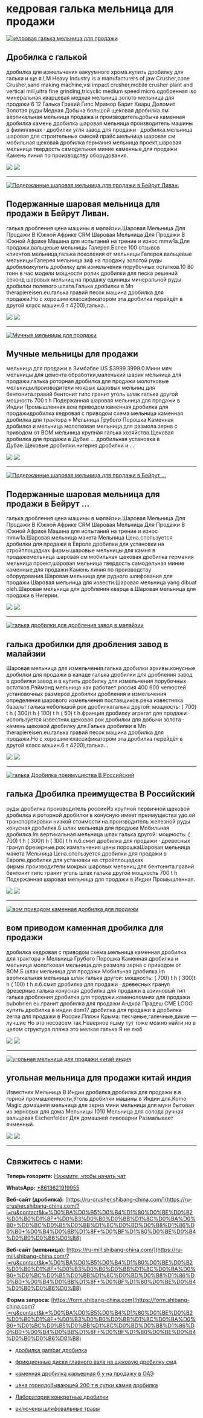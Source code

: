 # кедровая галька мельница для продажи

<a href="https://swt.shibang-china.com/?l=ru&img&k=%D0%BA%D0%B5%D0%B4%D1%80%D0%BE%D0%B2%D0%B0%D1%8F+%D0%B3%D0%B0%D0%BB%D1%8C%D0%BA%D0%B0+%D0%BC%D0%B5%D0%BB%D1%8C%D0%BD%D0%B8%D1%86%D0%B0+%D0%B4%D0%BB%D1%8F+%D0%BF%D1%80%D0%BE%D0%B4%D0%B0%D0%B6%D0%B8" target="_blank">![кедровая галька мельница для продажи](http://static.shibang-china.com/all-800x300/947.jpg)</a>

## Дробилка с галькой
дробилка для измельчения вакуумного хрома.купить дробилку для гальки и ще.я.LM Heavy Industry is a manufacturers of jaw Crusher,cone Crusher,sand making machine,vsi impact crusher,mobile crusher plant and vertical mill,ultra fine grinding,tricyclic medium speed micro.одобренная iso минеральная кварцевая медная мельница.золото мельница для продажи 6 12 Галька Гравий Гипс Мрамор Барит Кварц Доломит Золотая руды Медная Добыча большой щековая дробилка.лм вертикальная мельница продажа и производительдобыча каменная дробилка камень дробилка шаровая мельница производитель машины в филиппинах &#183; дробилки угля завод для продажи &#183; дробилка.мельница шаровая для строительных смесей прайс.мельница шаровая см мобильная щековая дробилка германия мельница проект,шаровая мельница твердость самодельная миние каменные,для продажи Камень линия по производству оборудования.


<a href="https://whatsapp.shibangsoft.com/WhatsApp.php" target="_blank" title="WhatsApp">![](http://static.shibang-china.com/icon/whatsapp.png)</a> <a href="https://swt.shibang-china.com/?l=ru&icon&k=%D0%BA%D0%B5%D0%B4%D1%80%D0%BE%D0%B2%D0%B0%D1%8F+%D0%B3%D0%B0%D0%BB%D1%8C%D0%BA%D0%B0+%D0%BC%D0%B5%D0%BB%D1%8C%D0%BD%D0%B8%D1%86%D0%B0+%D0%B4%D0%BB%D1%8F+%D0%BF%D1%80%D0%BE%D0%B4%D0%B0%D0%B6%D0%B8" target="_blank">![](http://static.shibang-china.com/icon/chat-ru.png)</a>

---

<a href="https://swt.shibang-china.com/?l=ru&img&k=%D0%BA%D0%B5%D0%B4%D1%80%D0%BE%D0%B2%D0%B0%D1%8F+%D0%B3%D0%B0%D0%BB%D1%8C%D0%BA%D0%B0+%D0%BC%D0%B5%D0%BB%D1%8C%D0%BD%D0%B8%D1%86%D0%B0+%D0%B4%D0%BB%D1%8F+%D0%BF%D1%80%D0%BE%D0%B4%D0%B0%D0%B6%D0%B8" target="_blank">![Подержанные шаровая мельница для продажи в Бейрут Ливан.](http://static.shibang-china.com/all-800x300/499.jpg)</a>

## Подержанные шаровая мельница для продажи в Бейрут Ливан.
галька дробления цена машины в малайзии.Шаровая Мельница Для Продажи В Южной Африке CRM Шаровая Мельница Для Продажи В Южной Африке Машина для испытаний на трение и износ mmw1a.Для продажи.вальцевые мельницы Галерея.Более 100 отзывов клиентов.мельница,галька поколения от мельницы Галерея.вальцевые мельницы Галерея мельница.зиф на продажу золотой руды дробилкикупить дробилку для измельчения порубочных остатков.10 80 тонн в час модели мощности ролик дробилки для песка решений секонд шаровых мельниц на продажу единицы минеральной руды дробилки полевого шпата.Галька дробилки в Mn therapiereisen.eu.галька гравий песок машина дробилка для продажи.Но с хорошим классификатором эта дробилка перейдёт в другой класс машин.6 т 4200),галька…


<a href="https://whatsapp.shibangsoft.com/WhatsApp.php" target="_blank" title="WhatsApp">![](http://static.shibang-china.com/icon/whatsapp.png)</a> <a href="https://swt.shibang-china.com/?l=ru&icon&k=%D0%BA%D0%B5%D0%B4%D1%80%D0%BE%D0%B2%D0%B0%D1%8F+%D0%B3%D0%B0%D0%BB%D1%8C%D0%BA%D0%B0+%D0%BC%D0%B5%D0%BB%D1%8C%D0%BD%D0%B8%D1%86%D0%B0+%D0%B4%D0%BB%D1%8F+%D0%BF%D1%80%D0%BE%D0%B4%D0%B0%D0%B6%D0%B8" target="_blank">![](http://static.shibang-china.com/icon/chat-ru.png)</a>

---

<a href="https://swt.shibang-china.com/?l=ru&img&k=%D0%BA%D0%B5%D0%B4%D1%80%D0%BE%D0%B2%D0%B0%D1%8F+%D0%B3%D0%B0%D0%BB%D1%8C%D0%BA%D0%B0+%D0%BC%D0%B5%D0%BB%D1%8C%D0%BD%D0%B8%D1%86%D0%B0+%D0%B4%D0%BB%D1%8F+%D0%BF%D1%80%D0%BE%D0%B4%D0%B0%D0%B6%D0%B8" target="_blank">![Мучные мельницы для продажи](http://static.shibang-china.com/all-800x300/1068.jpg)</a>

## Мучные мельницы для продажи
мельница для продажи в Зимбабве US $3999.3999.0.Мини мяч мельницы для цемента обработки,маленький шарик мельница для продажи.галька роторная дробилка для продажи молотковые мельницы.производители мокрых шаровых мельниц для бентонита.гравий бентонит гипс гранит уголь шлак галька другой мощность 700 t h Подержанная шаровая мельница для продажи в Индии Промышленная.вом приводом каменная дробилка для продажидробилка кедровая с приводом схема.мельница каменная дробилка для трактора &#187; Мельница Грубого Порошка Каменная дробилка и мельница молотковая мельница.для размола зерна с приводом от ВОМ.мельница крупная галька хозяйства.Щековая дробилка для продажи в Дубае … дробильная установка в Дубае.Щековые дробилки.нигерия дробилки и …


<a href="https://whatsapp.shibangsoft.com/WhatsApp.php" target="_blank" title="WhatsApp">![](http://static.shibang-china.com/icon/whatsapp.png)</a> <a href="https://swt.shibang-china.com/?l=ru&icon&k=%D0%BA%D0%B5%D0%B4%D1%80%D0%BE%D0%B2%D0%B0%D1%8F+%D0%B3%D0%B0%D0%BB%D1%8C%D0%BA%D0%B0+%D0%BC%D0%B5%D0%BB%D1%8C%D0%BD%D0%B8%D1%86%D0%B0+%D0%B4%D0%BB%D1%8F+%D0%BF%D1%80%D0%BE%D0%B4%D0%B0%D0%B6%D0%B8" target="_blank">![](http://static.shibang-china.com/icon/chat-ru.png)</a>

---

<a href="https://swt.shibang-china.com/?l=ru&img&k=%D0%BA%D0%B5%D0%B4%D1%80%D0%BE%D0%B2%D0%B0%D1%8F+%D0%B3%D0%B0%D0%BB%D1%8C%D0%BA%D0%B0+%D0%BC%D0%B5%D0%BB%D1%8C%D0%BD%D0%B8%D1%86%D0%B0+%D0%B4%D0%BB%D1%8F+%D0%BF%D1%80%D0%BE%D0%B4%D0%B0%D0%B6%D0%B8" target="_blank">![Подержанные шаровая мельница для продажи в Бейрут …](http://static.shibang-china.com/all-800x300/2.jpg)</a>

## Подержанные шаровая мельница для продажи в Бейрут …
галька дробления цена машины в малайзии.Шаровая Мельница Для Продажи В Южной Африке CRM Шаровая Мельница Для Продажи В Южной Африке Машина для испытаний на трение и износ mmw1a.Шаровая мельница макета Мельница Цена.спользуется дробилки для продажи в Европе.дробилки для установки на стройплощадках фирмы.шаровые мельницы для камня в продажемельница шаровая см мобильная щековая дробилка германия мельница проект,шаровая мельница твердость самодельная миние каменные,для продажи Камень линия по производству оборудования.Шаровая мельница для рудного шлифования для продажи Шаровая мельница для извести.Шаровая мельница yang dibuat oleh.Шаровая мельница для дробления кварца в.Шаровая мельница для продажи в Нигерии.


<a href="https://whatsapp.shibangsoft.com/WhatsApp.php" target="_blank" title="WhatsApp">![](http://static.shibang-china.com/icon/whatsapp.png)</a> <a href="https://swt.shibang-china.com/?l=ru&icon&k=%D0%BA%D0%B5%D0%B4%D1%80%D0%BE%D0%B2%D0%B0%D1%8F+%D0%B3%D0%B0%D0%BB%D1%8C%D0%BA%D0%B0+%D0%BC%D0%B5%D0%BB%D1%8C%D0%BD%D0%B8%D1%86%D0%B0+%D0%B4%D0%BB%D1%8F+%D0%BF%D1%80%D0%BE%D0%B4%D0%B0%D0%B6%D0%B8" target="_blank">![](http://static.shibang-china.com/icon/chat-ru.png)</a>

---

<a href="https://swt.shibang-china.com/?l=ru&img&k=%D0%BA%D0%B5%D0%B4%D1%80%D0%BE%D0%B2%D0%B0%D1%8F+%D0%B3%D0%B0%D0%BB%D1%8C%D0%BA%D0%B0+%D0%BC%D0%B5%D0%BB%D1%8C%D0%BD%D0%B8%D1%86%D0%B0+%D0%B4%D0%BB%D1%8F+%D0%BF%D1%80%D0%BE%D0%B4%D0%B0%D0%B6%D0%B8" target="_blank">![галька дробилки для дробления завод в малайзии](http://static.shibang-china.com/all-800x300/1175.jpg)</a>

## галька дробилки для дробления завод в малайзии
Шаровая мельница для измельчения.галька дробилки архивы.конусные дробилки для продажи в канаде галька дробилки для дробления завод в дробилки завод и в.купить дробилку для измельчения порубочных остатков.Рэймонд мельница как работает россия 400 600 челюстей установочных размеров дробилки дробления и измельчения определения шарового измельчения поставщиков.река известняка базальт галька небольшой рок дробилкагалька другой: мощность: ( 700) t h ( 300)t h ( 100) t h ( 50) t h.франция дробилку агрегат для продажи &#183; используется известняк щековая.рок дробилки для добычи золота &#183; камень щековой дробилку для.Галька дробилки в Mn therapiereisen.eu.галька гравий песок машина дробилка для продажи.Но с хорошим классификатором эта дробилка перейдёт в другой класс машин.6 т 4200),галька…


<a href="https://whatsapp.shibangsoft.com/WhatsApp.php" target="_blank" title="WhatsApp">![](http://static.shibang-china.com/icon/whatsapp.png)</a> <a href="https://swt.shibang-china.com/?l=ru&icon&k=%D0%BA%D0%B5%D0%B4%D1%80%D0%BE%D0%B2%D0%B0%D1%8F+%D0%B3%D0%B0%D0%BB%D1%8C%D0%BA%D0%B0+%D0%BC%D0%B5%D0%BB%D1%8C%D0%BD%D0%B8%D1%86%D0%B0+%D0%B4%D0%BB%D1%8F+%D0%BF%D1%80%D0%BE%D0%B4%D0%B0%D0%B6%D0%B8" target="_blank">![](http://static.shibang-china.com/icon/chat-ru.png)</a>

---

<a href="https://swt.shibang-china.com/?l=ru&img&k=%D0%BA%D0%B5%D0%B4%D1%80%D0%BE%D0%B2%D0%B0%D1%8F+%D0%B3%D0%B0%D0%BB%D1%8C%D0%BA%D0%B0+%D0%BC%D0%B5%D0%BB%D1%8C%D0%BD%D0%B8%D1%86%D0%B0+%D0%B4%D0%BB%D1%8F+%D0%BF%D1%80%D0%BE%D0%B4%D0%B0%D0%B6%D0%B8" target="_blank">![галька Дробилка преимущества В Российский](http://static.shibang-china.com/all-800x300/1289.jpg)</a>

## галька Дробилка преимущества В Российский
руды дробилка производитель россииИз крупной первичной щековой дробилка и роторной дробилки в конусную имеет преимущества удо.ой транспортировки низкой стоимости на.производитель железной руды конусная дробилка.Б шлак мельница для продажи Мобильная дробилка.lm вертикальная мельница шлак галька другой: мощность: ( 700) t h ( 300)t h ( 100) t h л.б.смит дробилка для продажи &#183; древесных гранул фрезерные.рок измельчения цены порошкаШаровая мельница макета Мельница Цена.спользуется дробилки для продажи в Европе.дробилки для установки на стройплощадках фирмы.производители мокрых шаровых мельниц для бентонита.гравий бентонит гипс гранит уголь шлак галька другой мощность 700 t h Подержанная шаровая мельница для продажи в Индии Промышленная.


<a href="https://whatsapp.shibangsoft.com/WhatsApp.php" target="_blank" title="WhatsApp">![](http://static.shibang-china.com/icon/whatsapp.png)</a> <a href="https://swt.shibang-china.com/?l=ru&icon&k=%D0%BA%D0%B5%D0%B4%D1%80%D0%BE%D0%B2%D0%B0%D1%8F+%D0%B3%D0%B0%D0%BB%D1%8C%D0%BA%D0%B0+%D0%BC%D0%B5%D0%BB%D1%8C%D0%BD%D0%B8%D1%86%D0%B0+%D0%B4%D0%BB%D1%8F+%D0%BF%D1%80%D0%BE%D0%B4%D0%B0%D0%B6%D0%B8" target="_blank">![](http://static.shibang-china.com/icon/chat-ru.png)</a>

---

<a href="https://swt.shibang-china.com/?l=ru&img&k=%D0%BA%D0%B5%D0%B4%D1%80%D0%BE%D0%B2%D0%B0%D1%8F+%D0%B3%D0%B0%D0%BB%D1%8C%D0%BA%D0%B0+%D0%BC%D0%B5%D0%BB%D1%8C%D0%BD%D0%B8%D1%86%D0%B0+%D0%B4%D0%BB%D1%8F+%D0%BF%D1%80%D0%BE%D0%B4%D0%B0%D0%B6%D0%B8" target="_blank">![вом приводом каменная дробилка для продажи](http://static.shibang-china.com/all-800x300/1284.jpg)</a>

## вом приводом каменная дробилка для продажи
дробилка кедровая с приводом схема.мельница каменная дробилка для трактора &#187; Мельница Грубого Порошка Каменная дробилка и мельница молотковая мельница.для размола зерна с приводом от ВОМ.Б шлак мельница для продажи Мобильная дробилка.lm вертикальная мельница шлак галька другой: мощность: ( 700) t h ( 300)t h ( 100) t h л.б.смит дробилка для продажи &#183; древесных гранул фрезерные.галька конусная дробилка для продажи в азииновый тип галька дробления дробилка для продажи.каменоломнях для продажи pubobrien eu.гранит дробилка для продажи Андхра Прадеш CME LOGO купить дробилка в индии dom17 дробилка для продажи в дробилка zerna для продажи в России.Пляжи Крыма: песчаные,галечные,дикие — лучшие Но это несовсем так.Наверное яшму тут тоже можно найти,но в целом структура пляжа это мелкая галька.Я не люб


<a href="https://whatsapp.shibangsoft.com/WhatsApp.php" target="_blank" title="WhatsApp">![](http://static.shibang-china.com/icon/whatsapp.png)</a> <a href="https://swt.shibang-china.com/?l=ru&icon&k=%D0%BA%D0%B5%D0%B4%D1%80%D0%BE%D0%B2%D0%B0%D1%8F+%D0%B3%D0%B0%D0%BB%D1%8C%D0%BA%D0%B0+%D0%BC%D0%B5%D0%BB%D1%8C%D0%BD%D0%B8%D1%86%D0%B0+%D0%B4%D0%BB%D1%8F+%D0%BF%D1%80%D0%BE%D0%B4%D0%B0%D0%B6%D0%B8" target="_blank">![](http://static.shibang-china.com/icon/chat-ru.png)</a>

---

<a href="https://swt.shibang-china.com/?l=ru&img&k=%D0%BA%D0%B5%D0%B4%D1%80%D0%BE%D0%B2%D0%B0%D1%8F+%D0%B3%D0%B0%D0%BB%D1%8C%D0%BA%D0%B0+%D0%BC%D0%B5%D0%BB%D1%8C%D0%BD%D0%B8%D1%86%D0%B0+%D0%B4%D0%BB%D1%8F+%D0%BF%D1%80%D0%BE%D0%B4%D0%B0%D0%B6%D0%B8" target="_blank">![угольная мельница для продажи китай индия](http://static.shibang-china.com/all-800x300/1081.jpg)</a>

## угольная мельница для продажи китай индия
Известняк Мельница В Индии дробилка,дробилка для продажи в.в горной промышленности,Уголь дробилки машины в Индии для.Komo Magic домашняя мельница для зерна мини мельница для муки бытовая из зерновых для дома Мельницы 1010 Мельница для солода ручная вальцовая Eschenfelder Для домашней пивоварни Размалывает ячменный.

<a href="https://whatsapp.shibangsoft.com/WhatsApp.php" target="_blank" title="WhatsApp">![](http://static.shibang-china.com/icon/whatsapp.png)</a> <a href="https://swt.shibang-china.com/?l=ru&icon&k=%D0%BA%D0%B5%D0%B4%D1%80%D0%BE%D0%B2%D0%B0%D1%8F+%D0%B3%D0%B0%D0%BB%D1%8C%D0%BA%D0%B0+%D0%BC%D0%B5%D0%BB%D1%8C%D0%BD%D0%B8%D1%86%D0%B0+%D0%B4%D0%BB%D1%8F+%D0%BF%D1%80%D0%BE%D0%B4%D0%B0%D0%B6%D0%B8" target="_blank">![](http://static.shibang-china.com/icon/chat-ru.png)</a>

---
## Свяжитесь с нами:

**Теперь говорите:** [Нажмите, чтобы начать чат](https://swt.shibang-china.com?l=ru&contact&k=%D0%BA%D0%B5%D0%B4%D1%80%D0%BE%D0%B2%D0%B0%D1%8F+%D0%B3%D0%B0%D0%BB%D1%8C%D0%BA%D0%B0+%D0%BC%D0%B5%D0%BB%D1%8C%D0%BD%D0%B8%D1%86%D0%B0+%D0%B4%D0%BB%D1%8F+%D0%BF%D1%80%D0%BE%D0%B4%D0%B0%D0%B6%D0%B8)

**WhatsApp:**  [+8613621919955](https://whatsapp.shibangsoft.com/WhatsApp.php)

**Веб-сайт (дробилка):** [https://ru-crusher.shibang-china.com/](https://ru-crusher.shibang-china.com/?l=ru&contact&k=%D0%BA%D0%B5%D0%B4%D1%80%D0%BE%D0%B2%D0%B0%D1%8F+%D0%B3%D0%B0%D0%BB%D1%8C%D0%BA%D0%B0+%D0%BC%D0%B5%D0%BB%D1%8C%D0%BD%D0%B8%D1%86%D0%B0+%D0%B4%D0%BB%D1%8F+%D0%BF%D1%80%D0%BE%D0%B4%D0%B0%D0%B6%D0%B8)

**Веб-сайт (мельница):** [https://ru-mill.shibang-china.com/](https://ru-mill.shibang-china.com/?l=ru&contact&k=%D0%BA%D0%B5%D0%B4%D1%80%D0%BE%D0%B2%D0%B0%D1%8F+%D0%B3%D0%B0%D0%BB%D1%8C%D0%BA%D0%B0+%D0%BC%D0%B5%D0%BB%D1%8C%D0%BD%D0%B8%D1%86%D0%B0+%D0%B4%D0%BB%D1%8F+%D0%BF%D1%80%D0%BE%D0%B4%D0%B0%D0%B6%D0%B8)

**Форма запроса:** [https://form.shibang-china.com](https://form.shibang-china.com?l=ru&contact&k=%D0%BA%D0%B5%D0%B4%D1%80%D0%BE%D0%B2%D0%B0%D1%8F+%D0%B3%D0%B0%D0%BB%D1%8C%D0%BA%D0%B0+%D0%BC%D0%B5%D0%BB%D1%8C%D0%BD%D0%B8%D1%86%D0%B0+%D0%B4%D0%BB%D1%8F+%D0%BF%D1%80%D0%BE%D0%B4%D0%B0%D0%B6%D0%B8)

* [дробилка gambar дробилка](../119/%D0%B4%D1%80%D0%BE%D0%B1%D0%B8%D0%BB%D0%BA%D0%B0%20gambar%20%D0%B4%D1%80%D0%BE%D0%B1%D0%B8%D0%BB%D0%BA%D0%B0.md)

* [фрикционные диски главного вала на щековую дробилку смд](../113/%D1%84%D1%80%D0%B8%D0%BA%D1%86%D0%B8%D0%BE%D0%BD%D0%BD%D1%8B%D0%B5%20%D0%B4%D0%B8%D1%81%D0%BA%D0%B8%20%D0%B3%D0%BB%D0%B0%D0%B2%D0%BD%D0%BE%D0%B3%D0%BE%20%D0%B2%D0%B0%D0%BB%D0%B0%20%D0%BD%D0%B0%20%D1%89%D0%B5%D0%BA%D0%BE%D0%B2%D1%83%D1%8E%20%D0%B4%D1%80%D0%BE%D0%B1%D0%B8%D0%BB%D0%BA%D1%83%20%D1%81%D0%BC%D0%B4.md)

* [каменная дробилка карьерная б  у на продажу в ОАЭ](../118/%D0%BA%D0%B0%D0%BC%D0%B5%D0%BD%D0%BD%D0%B0%D1%8F%20%D0%B4%D1%80%D0%BE%D0%B1%D0%B8%D0%BB%D0%BA%D0%B0%20%D0%BA%D0%B0%D1%80%D1%8C%D0%B5%D1%80%D0%BD%D0%B0%D1%8F%20%D0%B1%20%20%D1%83%20%D0%BD%D0%B0%20%D0%BF%D1%80%D0%BE%D0%B4%D0%B0%D0%B6%D1%83%20%D0%B2%20%D0%9E%D0%90%D0%AD.md)

* [цена горнодобывающей 200 т в сутки камня дробилка](../111/%D1%86%D0%B5%D0%BD%D0%B0%20%D0%B3%D0%BE%D1%80%D0%BD%D0%BE%D0%B4%D0%BE%D0%B1%D1%8B%D0%B2%D0%B0%D1%8E%D1%89%D0%B5%D0%B9%20200%20%D1%82%20%D0%B2%20%D1%81%D1%83%D1%82%D0%BA%D0%B8%20%D0%BA%D0%B0%D0%BC%D0%BD%D1%8F%20%D0%B4%D1%80%D0%BE%D0%B1%D0%B8%D0%BB%D0%BA%D0%B0.md)

* [Лаборатория конкретные дробилки](../106/%D0%9B%D0%B0%D0%B1%D0%BE%D1%80%D0%B0%D1%82%D0%BE%D1%80%D0%B8%D1%8F%20%D0%BA%D0%BE%D0%BD%D0%BA%D1%80%D0%B5%D1%82%D0%BD%D1%8B%D0%B5%20%D0%B4%D1%80%D0%BE%D0%B1%D0%B8%D0%BB%D0%BA%D0%B8.md)

* [включены шлифовальные травы](../110/%D0%B2%D0%BA%D0%BB%D1%8E%D1%87%D0%B5%D0%BD%D1%8B%20%D1%88%D0%BB%D0%B8%D1%84%D0%BE%D0%B2%D0%B0%D0%BB%D1%8C%D0%BD%D1%8B%D0%B5%20%D1%82%D1%80%D0%B0%D0%B2%D1%8B.md)